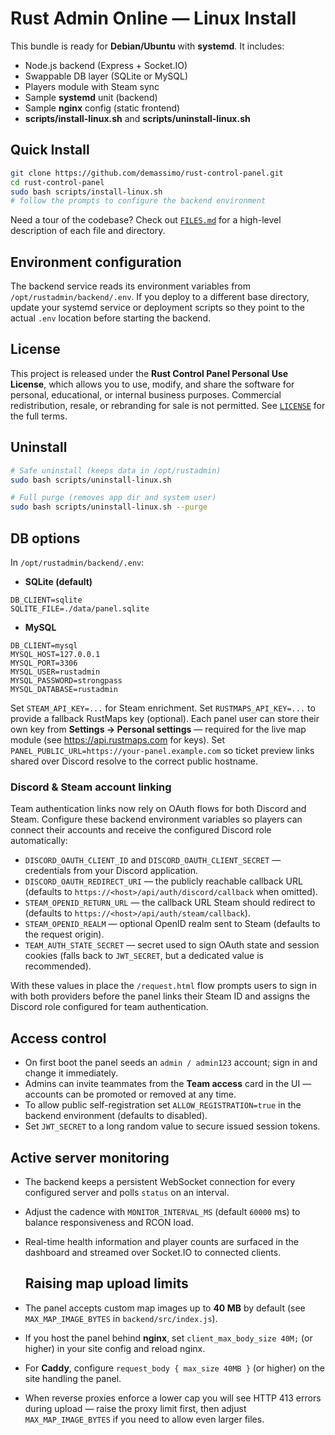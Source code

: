 # Rust Admin Online — Linux Install

This bundle is ready for **Debian/Ubuntu** with **systemd**. It includes:
- Node.js backend (Express + Socket.IO)
- Swappable DB layer (SQLite or MySQL)
- Players module with Steam sync
- Sample **systemd** unit (backend)
- Sample **nginx** config (static frontend)
- **scripts/install-linux.sh** and **scripts/uninstall-linux.sh**

## Quick Install
```bash
git clone https://github.com/demassimo/rust-control-panel.git
cd rust-control-panel
sudo bash scripts/install-linux.sh
# follow the prompts to configure the backend environment
```

Need a tour of the codebase? Check out [`FILES.md`](FILES.md) for a high-level description of each file and directory.

## Environment configuration

The backend service reads its environment variables from `/opt/rustadmin/backend/.env`. If you deploy to a different base
directory, update your systemd service or deployment scripts so they point to the actual `.env` location before starting the
backend.

## License

This project is released under the **Rust Control Panel Personal Use License**, which allows you to use, modify, and share the software for personal, educational, or internal business purposes. Commercial redistribution, resale, or rebranding for sale is not permitted. See [`LICENSE`](LICENSE) for the full terms.

## Uninstall
```bash
# Safe uninstall (keeps data in /opt/rustadmin)
sudo bash scripts/uninstall-linux.sh

# Full purge (removes app dir and system user)
sudo bash scripts/uninstall-linux.sh --purge
```

## DB options

In `/opt/rustadmin/backend/.env`:

- **SQLite (default)**
```
DB_CLIENT=sqlite
SQLITE_FILE=./data/panel.sqlite
```

- **MySQL**
```
DB_CLIENT=mysql
MYSQL_HOST=127.0.0.1
MYSQL_PORT=3306
MYSQL_USER=rustadmin
MYSQL_PASSWORD=strongpass
MYSQL_DATABASE=rustadmin
```

Set `STEAM_API_KEY=...` for Steam enrichment.
Set `RUSTMAPS_API_KEY=...` to provide a fallback RustMaps key (optional). Each panel user can store their own key from **Settings → Personal settings** — required for the live map module (see https://api.rustmaps.com for keys).
Set `PANEL_PUBLIC_URL=https://your-panel.example.com` so ticket preview links shared over Discord resolve to the correct public hostname.

### Discord & Steam account linking

Team authentication links now rely on OAuth flows for both Discord and Steam. Configure these backend environment variables so players can connect their accounts and receive the configured Discord role automatically:

- `DISCORD_OAUTH_CLIENT_ID` and `DISCORD_OAUTH_CLIENT_SECRET` — credentials from your Discord application.
- `DISCORD_OAUTH_REDIRECT_URI` — the publicly reachable callback URL (defaults to `https://<host>/api/auth/discord/callback` when omitted).
- `STEAM_OPENID_RETURN_URL` — the callback URL Steam should redirect to (defaults to `https://<host>/api/auth/steam/callback`).
- `STEAM_OPENID_REALM` — optional OpenID realm sent to Steam (defaults to the request origin).
- `TEAM_AUTH_STATE_SECRET` — secret used to sign OAuth state and session cookies (falls back to `JWT_SECRET`, but a dedicated value is recommended).

With these values in place the `/request.html` flow prompts users to sign in with both providers before the panel links their Steam ID and assigns the Discord role configured for team authentication.

## Access control

- On first boot the panel seeds an `admin / admin123` account; sign in and change it immediately.
- Admins can invite teammates from the **Team access** card in the UI — accounts can be promoted or removed at any time.
- To allow public self-registration set `ALLOW_REGISTRATION=true` in the backend environment (defaults to disabled).
- Set `JWT_SECRET` to a long random value to secure issued session tokens.

## Active server monitoring

- The backend keeps a persistent WebSocket connection for every configured server and polls `status` on an interval.
- Adjust the cadence with `MONITOR_INTERVAL_MS` (default `60000` ms) to balance responsiveness and RCON load.
- Real-time health information and player counts are surfaced in the dashboard and streamed over Socket.IO to connected clients.

  ## Raising map upload limits

- The panel accepts custom map images up to **40 MB** by default (see `MAX_MAP_IMAGE_BYTES` in `backend/src/index.js`).
- If you host the panel behind **nginx**, set `client_max_body_size 40M;` (or higher) in your site config and reload nginx.
- For **Caddy**, configure `request_body { max_size 40MB }` (or higher) on the site handling the panel.
- When reverse proxies enforce a lower cap you will see HTTP 413 errors during upload — raise the proxy limit first, then adjust `MAX_MAP_IMAGE_BYTES` if you need to allow even larger files.
